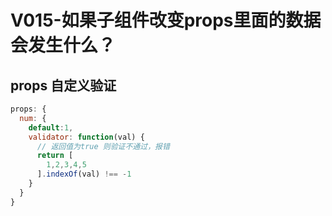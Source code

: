 # V015-如果子组件改变props里面的数据会发生什么？
## props 自定义验证

```js
props: {
  num: {
    default:1,
    validator: function(val) {
      // 返回值为true 则验证不通过，报错
      return [
        1,2,3,4,5
      ].indexOf(val) !== -1
    }
  }
}
```
